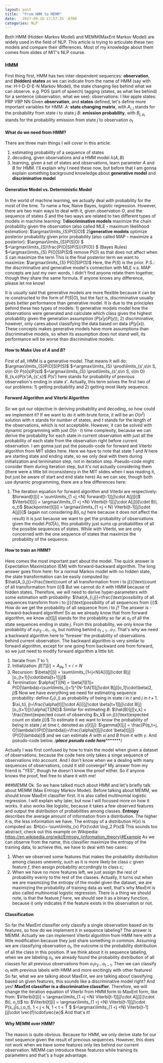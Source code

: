 ```yaml
---
layout: post
title:  "From HMM to MEMM"
date:   2017-09-16 17:57:35 -0700
categories: NLP
---
```

Both HMM (Hidden Markov Model) and MEMM(MaxEnt Markov Model) are widely used in the field of NLP. This article is trying to articulate these two models and compare their differences. Most of my knowledge about them comes from slides of MIT's NLP course.

### HMM
First thing first, HMM has two inter-dependent sequences: <b>observation</b>, and <b>(hidden) states</b> as we can indicate from the name of HMM (say with me: H-I-D-D-E-N Markov Model), the state changing lies behind what we can observe. e.g. POS (part of speech) tagging (states, as what lies behind) for a sentence (observation, what we see):
observations: I like apple
states: PRP VBP NN
Given <b>observation</b>, and <b> states</b> defined, let's define more important variables for HMM:
$A$: <b>state changing matrix</b>, with $A_{i,j}$ stands for the probability from state $i$ to state $j$
$B$: <b>emission probability</b>, with $B_{j,o_t}$ stands for the probability emission from state $j$ to observation $o_t$

#### What do we need from HMM?
There are three main things I will cover in this article:
1) estimating probability of a sequence of states
2) decoding, given observations and a HMM model $\lambda(A,B)$
3) learning, given a set of states and observations, learn parameter $A$ and $B$ for HMM.
I'll explain why I need these now, but before that I am gonna explain something background knowledge about <b>generative model</b> and <b>discriminative model</b>
#### Generative Model vs. Deterministic Model
In the world of machine learning, we actually deal with probability for the most of the time. To name a few, Naive Bayes, logistic regression. However, there are two main ways to deal with it, given observation $O$, and the sequence of states $S$ and the two ways are related to two different types of models in machine learning:
1)<b>discriminative models</b> maximize the chain probability given the observation (also called MLE - maximum likelihood estimation):
$\DeclareMathOperator*{\argmax}{arg\,max}$
$\argmax\limits_{S}P(S|O)$
2)<b>generative models</b> optimize posterior probability given prior probability (also called MAP - maximize a posterior):
$\argmax\limits_{S}P(S|O) $
$=\argmax\limits_{S}\frac{P(O|S)P(S)}{P(O)}  $ (Bayes Rules)
$=\argmax\limits_{S} P(O|S)P(S)$ remove $P(O)$ as that does not affect when $S$ can maximize the term
This is the final posterior term we want to maximize:
$\argmax\limits_{S} P(O|S)P(S)$
Here, the $P(S)$ is the prior.
P.S.: the discriminative and generative model's connection with MLE v.s. MAP concepts are just my own words, I didn't find anyone relate them together, though they share the same formula. If anyone knows any difference, please let me know!

It is usually said that generative models are more flexible because it can be re-constructed to the form of $P(S|O)$, but the fact is, discriminative usually gives better performance than generative model. It is due to the principles behind these two types of models: 1) generative models model how the observations were generated and calculate which class gives the highest probability given the generation assumption ($P(x|y)P(y)$); 2) discriminative, however, only cares about classifying the data based on data ($P(y|x)$). These concepts makes generative models have more assumptions than discriminative models, so when its assumption does not stand well, its performance will be worse than discriminative models.


#### How to Make Use of $A$ and $B$?
First of all, HMM is a generative model. That means it will do:
$\argmax\limits_{S}P(O|S)P(S)$
$=\argmax\limits_{S} \prod\limits_{s',s\in S, o\in O} P(o|s)P(s)$
$=\argmax\limits_{S} \prod\limits_{s',s\in S, o\in O} B_{s,o}P(s')A_{s',s}$
$P(s')$ here stands for probability of previous observation's ending in state $s'$.
Actually, this term solves the first two of our problems: 1) getting probability and 2) getting most likely sequence.

#### Forward Algorithm and Viterbi Algorithm
So we got our objective in deriving probability and decoding, so how could we implement it? If we want to do it with brute force, it will be an $O(n^t)$ solution with $n$ stands for number of states, and $t$ stands for the length of the observations, which is not acceptable. However, it can be solved with dynamic programming with just $O(n\cdot t)$ time complexity, because we can derive the probability for each state in current observation with just all the probability of each state from the observation right before current observation. I am gonna just put the pseudo-code for forward and Viterbi algorithm from MIT slides here.
Here we have to note that state 1 and  $N$ here are starting state and ending state, so we only deal with them during initialization and termination step, not in iteration step. Pseudo-code might consider them during iteration step, but it's not actually considering them (there were a little bit inconsistency in the MIT slides when I was reading it, but just be aware of start and end state here)
As we can see, though both use dynamic programming, there are a few differences here:
1) The iteration equation for forward algorithm and Viterbi are respectively:
$forward[t][i] = \sum\limits_{1 <j <N} forward[t-1][j]\cdot A[j][i]$
$Viterbi[t][i] = \argmax\limits_{1 <j <N} Viterbi[t-1][j]\cdot A[j][i]\cdot B(i, o_t)$
$backpointer[t][i] = \argmax\limits_{1 <j < N} Viterbi[t-1][j]\cdot A[j][i]$ (again not considering $B(i, o_t)$ here because it does not affect the result)
It is just because we want to get the probability of observations given the model $P(O|\lambda)$, this probability just sums up probabilities of all the possible sequences of states. While with Viterbi, we are only concerned with the one sequence of states that maximize the probability of the sequence.

#### How to train an HMM?
Here comes the most important part about the model. The quick answer is Expectation Maximization (EM) with forward-backward algorithm.
The long answer goes from here: for a normal Markov model with no hidden state, the state transformation can be easily computed by:
$\hat{A_{i,j}}=\frac{\text{count of all transformation from i to j}}{\text{count of all transformation from i}}$
But we cannot do it with HMM because of hidden states. Therefore, we will need to derive hyper-parameters with some estimation with probability:
$\hat{A_{i,j}}=\frac{\text{possibility of all sequences transform from i to j}}{\text{possibility of all sequences from i}}$
How do we get the probability of all sequence from $i$ to $j$? The answer is - forward-backward algorithm!
So as we already know that from forward algorithm, we know $\alpha[t][j]$ stands for the probability so far at $o_t$ of all the state sequences ending in state $j$. From this probability, we only know the probability of $o_1o_2...o_i...o_t$, but nothing behind $o_{t+1}...o_T$. That's why we need a backward algorithm here to 'foresee' the probability of observations behind current observation.
The backward algorithm is very similar to forward algorithm, except for one going from backward one from forward, so we just need to modify forward algorithm a little bit:
1) Iterate from $T$ to $1$;
2) Initialization: $\beta[T][i] = A_{iN}, 1<i<N$
3) Recursion: $\beta[t][i] = \sum\limits_{1<j<N}A[i][j]\cdot B[j][o_{t+1}]\cdot\beta[t+1][j]$
4) Termination: $\alpha[T][N] = \beta[1][1]= P(O|\lambda)=\sum\limits_{j=1}^{N-1}A[1][j]\cdot B[j][o_1]\cdot\beta(2, j)$
Now we have everything we need for estimating sequence probability:
define $\xi_t(i, j)$ as probability of being in state $i$ in $t$ and $j$ in $t+1$.
$\xi_t(i, j)=\frac{\alpha[t][]\cdot A[i][j]\cdot \beta[t+1][j]\cdot B[j][o_{t+1}]}{\alpha[T][N]}$
Similar for estimating $B$:
$\hat{B}[j][v_k] = \frac{\text{expected count of observing $v_k$ on j}}{\text{expected count on state j}}$
To estimate it we want to know the probability of being in state $j$ at time $t$, denoted as $\gamma[t][j]$:
$\gamma[t][j] = \frac{P(q_t=j, O|\lambda)}{P(O|\lambda)}=\frac{\alpha[t][j]\cdot \beta[t][j]}{P(O|\lambda)}$
and we can estimate $A$ with $xi$ and $B$ from it with $\gamma$. And pseudo-code below.
/*****************place pseudo code here************************/

Actually I was first confused by how to train the model when given a dataset of observations, because the code here only takes a singe sequence of observations into account. And I don't know when we a dealing with many sequences of observations, could it still converge? My answer from my friend is "YES", though he doesn't know the proof either. So if anyone knows the proof, feel free to share it with me!

###MEMM
Ok. So we have talked much about HMM and let's briefly talk about MEMM (Max Entropy Markov Model). Before talking about MEMM, we should know MaxEnt classifier first. It is also called multinomial logistic regression. I will explain why later, but now I will focused more on how it works. It also works like logistic, because it takes a few observed features and output the distribution of probabilities among classes. <b>Entropy</b> describes the average amount of information from a distribution. The higher it is, the less information we have. The entropy of a distribution $H(x)$ is computed as:
$H(x)=-\sum\limits_{x} P(x)\cdot \log_2 P(x)$
 This sounds too abstract, check out this example on Wikipedia: https://en.wikipedia.org/wiki/Entropy_(information_theory)#Example
As we can observe from the name, this classifier maximize the entropy of the training data, to achieve this, we have to deal with two cases:
1) When we observed some features that makes the probability distribution among classes unevenly, such as it is more likely be class $c$ given feature $f$, then assign probability accordingly to class $c$;
2) When we have no more features left, we just assign the rest of probability evenly to the rest of the classes.
Actually, it turns out when we are maximizing the entropy of the model given the dataset, we are maximizing the probability of training data as well, that's why MaxEnt is also called multinomial logistic regression.
There is a thing we should note, is that the feature $f$ here, we should see it as a binary function, because it only indicates if the feature exists in the observation or not.
#### Classification
So far the MaxEnt classifier only classify a single observation based on its features, so how do we implement it in  sequence labeling? The answer is MEMM. Actually we can implement Viterbi algorithm from HMM here with a little modification because they just share something in common. Assuming we are classifying observation $o_t$, the outcome is the probability distribution of all the class in this position. If we think about it in sequence labeling, when we are labeling $o_t$, we already found the probability distribution of all classes for all previous observations from $o_1o_2...o_{t-1}$. Then we can classify $o_t$ with previous labels with HMM and more excitingly with other features!
So far, what we are talking about MaxEnt, we are talking about classifying based on given features, this sounds like a discriminative model right? And yes! <b>MaxEnt classifier is a discriminative classifier</b>. Therefore, we will change the iteration equation of Viterbi from HMM form to MaxEnt form, like from:
$Viterbi[t][i] = \argmax\limits_{1 <j <N} Viterbi[t-1][j]\cdot A[j][i]\cdot B(i, o_t)$
to:
$Viterbi[t][i] = \argmax\limits_{1 <j <N} Viterbi[t-1][j]\cdot P(s_j|s_i,o_t), 1 < j < N, 1 < t < T $
$=\argmax\limits_{1 <j <N} Viterbi[t-1][j]\cdot \vec{f}\cdot\vec{w}$
And that's it!
#### Why MEMM over HMM?
The reason is quite obvious. Because for HMM, we only derive state for our next sequence given the result of previous sequences. However, this does not work when we have some features only lies behind our current observation. MEMM can introduce these features while training its parameters and that's a huge advantage.
